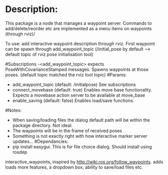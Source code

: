 # Description:

This package is a node that manages a waypoint server. Commands to add/delete/reorder etc are implemented as a menu items on waypoints (through rviz)/

To use: add interactive waypoint description through rviz. First waypoint can be spawn through add_waypoint_topic (/initial_pose by default --> default topic of rviz pose initialisation tool)

#Subscriptions
-<add_waypoint_topic> expects PoseWithCovarianceStamped messages. Spawns waypoints at those poses. (default topic matched the rviz tool topic)
#Params:

- add_waypoint_topic (default: /initialpose)
  See subscriptions
- connect_movebase (default: true)
  Enables move base functionality. Expects a movebase action server to be available at move_base
- enable_saving (default: false)
  Enables load/save functions.

#Notes:

- When saving/loading files the dialog default path will be within the package directory. Not ideal.
- The waypoints will be in the frame of received poses
- Something is not exactly right with how interactive marker server updates...
  #Dependancies:
- pip install easygui. This is for file choice dialog. Should install using rosdep

interactive_waypoints, inspired by http://wiki.ros.org/follow_waypoints.
adds loads more features, a dropdown box, ability to save/load files etc.
